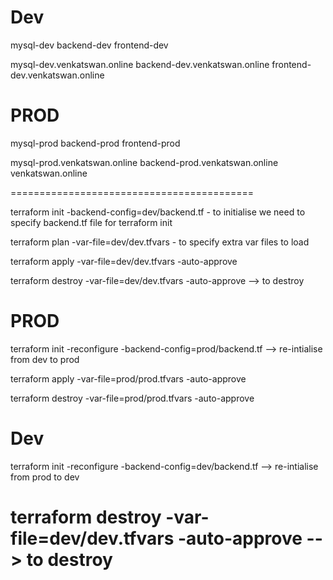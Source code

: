 Dev
====
mysql-dev
backend-dev
frontend-dev

mysql-dev.venkatswan.online
backend-dev.venkatswan.online
frontend-dev.venkatswan.online

PROD
====
mysql-prod
backend-prod
frontend-prod

mysql-prod.venkatswan.online
backend-prod.venkatswan.online
venkatswan.online

==========================================

terraform init -backend-config=dev/backend.tf - to initialise we need to specify backend.tf file for terraform init

terraform plan -var-file=dev/dev.tfvars - to specify extra var files to load

terraform apply -var-file=dev/dev.tfvars  -auto-approve 

terraform destroy -var-file=dev/dev.tfvars  -auto-approve  --> to destroy

PROD
====
terraform init -reconfigure -backend-config=prod/backend.tf   --> re-intialise from dev to prod

terraform apply -var-file=prod/prod.tfvars  -auto-approve

terraform destroy -var-file=prod/prod.tfvars  -auto-approve

Dev
===
terraform init -reconfigure -backend-config=dev/backend.tf   --> re-intialise from prod to dev

terraform destroy -var-file=dev/dev.tfvars  -auto-approve  --> to destroy
======================